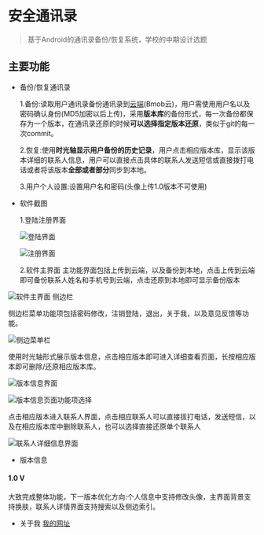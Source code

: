# 安全通讯录
> 基于Android的通讯录备份/恢复系统，学校的中期设计选题

## 主要功能

- 备份/恢复通讯录
 
   1.备份:读取用户通讯录备份通讯录到[云端][1](Bmob云)，用户需使用用户名以及密码确认身份(MD5加密以后上传)，采用**版本库**的备份形式，每一次备份都保存为一个版本，在通讯录还原的时候**可以选择指定版本还原**，类似于git的每一次commit。
 
   2.恢复:使用**时光轴显示用户备份的历史记录**，用户点击相应版本库，显示该版本详细的联系人信息，用户可以直接点击具体的联系人发送短信或直接拨打电话或者将该版本**全部或者部分**同步到本地。

   3.用户个人设置:设置用户名和密码(头像上传1.0版本不可使用)

- 软件截图

  1.登陆注册界面
 
  ![登陆界面][2]
  
  ![注册界面][3]
  
  2.软件主界面
主功能界面包括上传到云端，以及备份到本地，点击上传到云端即可备份联系人姓名和手机号到云端，点击还原到本地即可显示备份版本

![软件主界面][4]
侧边栏

侧边栏菜单功能项包括密码修改，注销登陆，退出，关于我，以及意见反馈等功能。

![侧边菜单栏][5]

使用时光轴形式展示版本信息，点击相应版本即可进入详细查看页面，长按相应版本即可删除/还原相应版本库。

![版本信息界面][6]

![版本信息页面功能项选择][7]

点击相应版本进入联系人界面，点击相应联系人可以直接拔打电话，发送短信，以及在相应版本库中删除联系人，也可以选择直接还原单个联系人

![联系人详细信息界面][8]

- 版本信息

#### 1.0 V
大致完成整体功能，下一版本优化方向:个人信息中支持修改头像，主界面背景支持换肤，联系人详情界面支持搜索以及侧边索引。


 - 关于我
[我的网址][9]


  [1]: http://www.bmob.cn/
  [2]: https://github.com/CB2Git/ImageBed/blob/master/STelBook/Screenshot_2016-07-19-22-31-13_com.jay.stelbook.png?raw=true
  [3]: https://github.com/CB2Git/ImageBed/blob/master/STelBook/Screenshot_2016-07-19-22-31-38_com.jay.stelbook.png?raw=true
  [4]: https://github.com/CB2Git/ImageBed/blob/master/STelBook/Screenshot_2016-07-19-22-31-38_com.jay.stelbook.png?raw=true
  [5]: https://github.com/CB2Git/ImageBed/blob/master/STelBook/Screenshot_2016-07-19-22-31-44_com.jay.stelbook.png?raw=true
  [6]: https://github.com/CB2Git/ImageBed/blob/master/STelBook/Screenshot_2016-07-19-22-31-52_com.jay.stelbook.png?raw=true
  [7]: https://github.com/CB2Git/ImageBed/blob/master/STelBook/Screenshot_2016-07-19-22-31-58_com.jay.stelbook.png?raw=true
  [8]: https://github.com/CB2Git/ImageBed/blob/master/STelBook/07.png?raw=true
  [9]: http://www.27house.cn